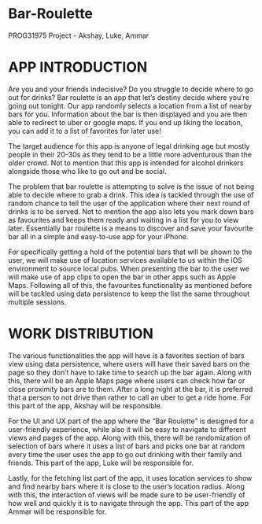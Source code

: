 # Bar-Roulette
PROG31975 Project - Akshay, Luke, Ammar


<h1> APP INTRODUCTION </h1>

<p> Are you and your friends indecisive? Do you struggle to decide where to go out for drinks? Bar roulette is an app that let’s destiny decide where you’re going out tonight.  Our app randomly selects a location from a list of nearby bars for you.  Information about the bar is then displayed and you are then able to redirect to uber or google maps.  If you end up liking the location, you can add it to a list of favorites for later use! </p>

<p> The target audience for this app is anyone of legal drinking age but mostly people in their 20-30s as they tend to be a little more adventurous than the older crowd. Not to mention that this app is intended for alcohol drinkers alongside those who like to go out and be social. </p>

<p> The problem that bar roulette is attempting to solve is the issue of not being able to decide where to grab a drink. This idea is tackled through the use of random chance to tell the user of the application where their next round of drinks is to be served.  Not to mention the app also lets you mark down bars as favourites and keeps them ready and waiting in a list for you to view later.  Essentially bar roulette is a means to discover and save your favourite bar all in a simple and easy-to-use app for your iPhone. </p>

<p> For specifically getting a hold of the potential bars that will be shown to the user, we will make use of location services available to us within the iOS environment to source local pubs. When presenting the bar to the user we will make use of app clips to open the bar in other apps such as Apple Maps. Following all of this, the favourites functionality as mentioned before will be tackled using data persistence to keep the list the same throughout multiple sessions. </p>

<h1> WORK DISTRIBUTION </h1>

<p> The various functionalities the app will have is a favorites section of bars view using data persistence, where users will have their saved bars on the page so they don’t have to take time to search up the bar again. Along with this, there will be an Apple Maps page where users can check how far or close proximity bars are to them. After a long night at the bar, it is preferred that a person to not drive than rather to call an uber to get a ride home. For this part of the app, Akshay will be responsible. </p>

<p> For the UI and UX part of the app where the “Bar Roulette” is designed for a user-friendly experience, while also it will be easy to navigate to different views and pages of the app. Along with this, there will be randomization of selection of bars where it uses a list of bars and picks one bar at random every time the user uses the app to go out drinking with their family and friends. This part of the app, Luke will be responsible for. </p>

<p> Lastly, for the fetching list part of the app, it uses location services to show and find nearby bars where it is close to the user’s location radius. Along with this, the interaction of views will be made sure to be user-friendly of how well and quickly it is to navigate through the app. This part of the app Ammar will be responsible for. </p>

